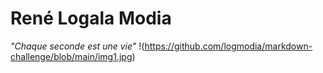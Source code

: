 # René Logala Modia 
_"Chaque seconde est une vie"_
!(https://github.com/logmodia/markdown-challenge/blob/main/img1.jpg)